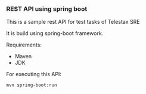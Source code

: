 ### REST API using spring boot

This is a sample rest API for test tasks of Telestax SRE

It is build using spring-boot framework.

Requirements:

* Maven
* JDK

For executing this API:

```
mvn spring-boot:run
```
